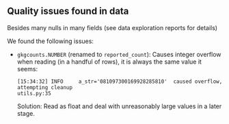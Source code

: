 

## Quality issues found in data

Besides many nulls in many fields (see data exploration reports for details)

We found the following issues: 
    
  - `gkgcounts.NUMBER` (renamed to `reported_count`): 
     Causes integer overflow when reading (in a handful of rows), it is always the same value it seems:
    ```
    [15:34:32] INFO     a_str='081097300169928285810'  caused overflow, attempting cleanup                                                             utils.py:35
    ```
    Solution: Read as float and deal with unreasonably large values in a later stage.
